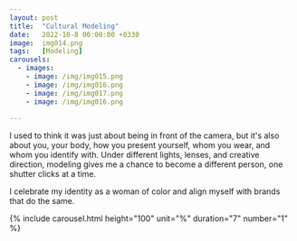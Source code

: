 ```yaml
---
layout: post
title:  "Cultural Modeling"
date:   2022-10-8 00:00:00 +0330
image:  img014.png
tags:   [Modeling]
carousels:
  - images: 
    - image: /img/img015.png
    - image: /img/img016.png
    - image: /img/img017.png
    - image: /img/img016.png
    
---
```


I used to think it was just about being in front of the camera, but it's also about you, your body, how you present yourself, whom you wear, and whom you identify with.
Under different lights, lenses, and creative direction, modeling gives me a chance to become a different person, one shutter clicks at a time. 

I celebrate my identity as a woman of color and align myself with brands that do the same.

{% include carousel.html height="100" unit="%" duration="7" number="1" %}
